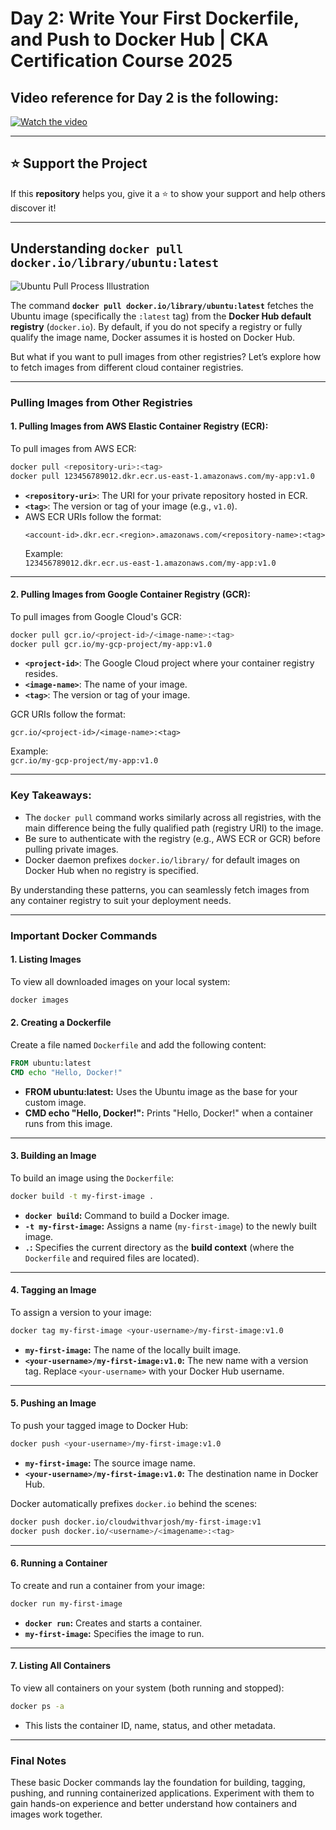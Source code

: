 # Day 2: Write Your First Dockerfile, and Push to Docker Hub | CKA Certification Course 2025

## Video reference for Day 2 is the following:

[![Watch the video](https://img.youtube.com/vi/YVq-3UWt63U/maxresdefault.jpg)](https://youtu.be/YVq-3UWt63U)

---
## ⭐ Support the Project  
If this **repository** helps you, give it a ⭐ to show your support and help others discover it! 

---


## **Understanding `docker pull docker.io/library/ubuntu:latest`**

![Ubuntu Pull Process Illustration](/images/2a.png)

The command **`docker pull docker.io/library/ubuntu:latest`** fetches the Ubuntu image (specifically the `:latest` tag) from the **Docker Hub default registry** (`docker.io`). By default, if you do not specify a registry or fully qualify the image name, Docker assumes it is hosted on Docker Hub.

But what if you want to pull images from other registries? Let’s explore how to fetch images from different cloud container registries.

---

### **Pulling Images from Other Registries**

#### **1. Pulling Images from AWS Elastic Container Registry (ECR):**
To pull images from AWS ECR:
```bash
docker pull <repository-uri>:<tag>
docker pull 123456789012.dkr.ecr.us-east-1.amazonaws.com/my-app:v1.0
```
- **`<repository-uri>`**: The URI for your private repository hosted in ECR.
- **`<tag>`**: The version or tag of your image (e.g., `v1.0`).
- AWS ECR URIs follow the format:
  ```
  <account-id>.dkr.ecr.<region>.amazonaws.com/<repository-name>:<tag>
  ```
  Example:  
  `123456789012.dkr.ecr.us-east-1.amazonaws.com/my-app:v1.0`

---

#### **2. Pulling Images from Google Container Registry (GCR):**
To pull images from Google Cloud's GCR:
```bash
docker pull gcr.io/<project-id>/<image-name>:<tag>
docker pull gcr.io/my-gcp-project/my-app:v1.0
```
- **`<project-id>`**: The Google Cloud project where your container registry resides.
- **`<image-name>`**: The name of your image.
- **`<tag>`**: The version or tag of your image.

GCR URIs follow the format:
```
gcr.io/<project-id>/<image-name>:<tag>
```
Example:  
`gcr.io/my-gcp-project/my-app:v1.0`

---

### **Key Takeaways:**
- The `docker pull` command works similarly across all registries, with the main difference being the fully qualified path (registry URI) to the image.
- Be sure to authenticate with the registry (e.g., AWS ECR or GCR) before pulling private images.
- Docker daemon prefixes `docker.io/library/` for default images on Docker Hub when no registry is specified.

By understanding these patterns, you can seamlessly fetch images from any container registry to suit your deployment needs.

---

### **Important Docker Commands**

#### **1. Listing Images**
To view all downloaded images on your local system:
```bash
docker images
```

#### **2. Creating a Dockerfile**
Create a file named `Dockerfile` and add the following content:
```dockerfile
FROM ubuntu:latest
CMD echo "Hello, Docker!"
```
- **FROM ubuntu:latest:** Uses the Ubuntu image as the base for your custom image.
- **CMD echo "Hello, Docker!":** Prints "Hello, Docker!" when a container runs from this image.

---

#### **3. Building an Image**
To build an image using the `Dockerfile`:
```bash
docker build -t my-first-image .
```
- **`docker build`:** Command to build a Docker image.
- **`-t my-first-image`:** Assigns a name (`my-first-image`) to the newly built image.
- **`.`:** Specifies the current directory as the **build context** (where the `Dockerfile` and required files are located).

---

#### **4. Tagging an Image**
To assign a version to your image:
```bash
docker tag my-first-image <your-username>/my-first-image:v1.0
```
- **`my-first-image`:** The name of the locally built image.
- **`<your-username>/my-first-image:v1.0`:** The new name with a version tag. Replace `<your-username>` with your Docker Hub username.

---

#### **5. Pushing an Image**
To push your tagged image to Docker Hub:
```bash
docker push <your-username>/my-first-image:v1.0
```
- **`my-first-image`:** The source image name.
- **`<your-username>/my-first-image:v1.0`:** The destination name in Docker Hub.
  
Docker automatically prefixes `docker.io` behind the scenes:
```bash
docker push docker.io/cloudwithvarjosh/my-first-image:v1
docker push docker.io/<username>/<imagename>:<tag>
```

---

#### **6. Running a Container**
To create and run a container from your image:
```bash
docker run my-first-image
```
- **`docker run`:** Creates and starts a container.
- **`my-first-image`:** Specifies the image to run.

---

#### **7. Listing All Containers**
To view all containers on your system (both running and stopped):
```bash
docker ps -a
```
- This lists the container ID, name, status, and other metadata.

---

### **Final Notes**
These basic Docker commands lay the foundation for building, tagging, pushing, and running containerized applications. Experiment with them to gain hands-on experience and better understand how containers and images work together.

